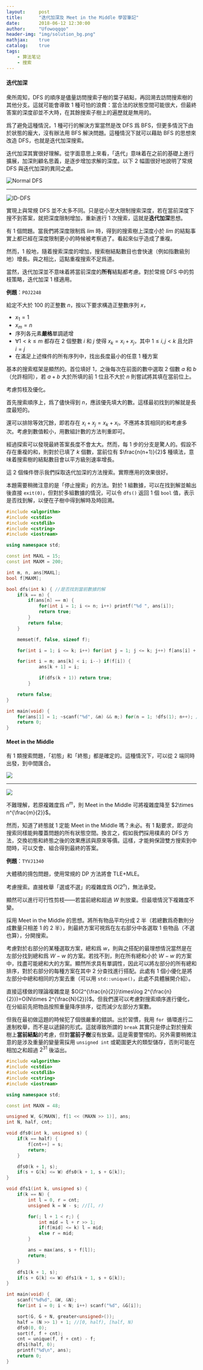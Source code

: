 ```yaml
---
layout:     post
title:      "迭代加深及 Meet in the Middle 學習筆記"
date:       2018-06-12 12:30:00
author:     "Ufowoqqqo"
header-img: "img/solution_bg.png"
mathjax:    true
catalog:    true
tags:
    - 算法笔记
    - 搜索
---
```



#### 迭代加深

衆所周知，$\text{DFS}$ 的順序是儘量訪問搜索子樹的葉子結點，再回溯去訪問搜索樹的其他分支。這就可能會導致 $1$ 種可怕的浪費：當合法的狀態空間可能很大，但最終答案的深度卻並不大時，在其餘搜索子樹上的遍歷就是無用的。

爲了避免這種情況，$1$ 種可行的解決方案當然是改 $\text{DFS}$ 爲 $\text{BFS}$，但更多情況下由於狀態的龐大，沒有辦法用 $\text{BFS}$ 解決問題。這種情況下就可以藉助 $\text{BFS}$ 的思想來改造 $\text{DFS}$，也就是迭代加深搜索。

迭代加深其實很好理解。從字面意思上來看，「迭代」意味着在之前的基礎上進行擴展，加深則顧名思義，是逐步增加求解的深度。以下 $2$ 幅圖很好地說明了常規 $\text{DFS}$ 與迭代加深的異同之處。

![Normal DFS](/img/0612_normal_dfs.png)

---

![ID-DFS](/img/0612_id_dfs.png)

實現上與常規 $\text{DFS}$ 並不太多不同。只是從小至大限制搜索深度，若在當前深度下搜不到答案，就把深度限制增加，重新進行 $1$ 次搜索，這就是**迭代加深**思想。

有 $1$ 個問題。當我們將深度限制爲 $lim$ 時，得到的搜索樹上深度小於 $lim$ 的結點事實上都已經在深度限制更小的時候被考察過了。看起來似乎造成了重複。

然而，$1$ 般地，隨着搜索深度的增加，搜索樹結點數目也會快速（例如指數級別地）增長。與之相比，這點重複搜索不足爲道。

當然，迭代加深並不意味着將當前深度的**所有**結點都考慮。對於常規 $\text{DFS}$ 中的剪枝策略，迭代加深 $1$ 樣適用。

**例題**：$\texttt{POJ2248}$

給定不大於 $100$ 的正整數 $n$，按以下要求構造正整數序列 $x$，

- $x_1=1$
- $x_m=n$
- 序列各元素**嚴格**單調遞增
- $\forall 1<k\le m$ 都存在 $2$ 個整數 $i$ 和 $j$ 使得 $x_k=x_i+x_j$，其中 $1\le i, j<k$ 且允許 $i=j$
- 在滿足上述條件的所有序列中，找出長度最小的任意 $1$ 種方案

基本的搜索框架是顯然的。首位填好 $1$，之後每次在前面的數中選取 $2$ 個數 $a$ 和 $b$（允許相同），若 $a+b$ 大於所填的前 $1$ 位且不大於 $n$ 則嘗試將其填在當前位上。

考慮剪枝及優化。

首先搜索順序上，爲了儘快得到 $n$，應該優先填大的數。這樣最初找到的解就是長度最短的。

還可以排除等效冗餘，即若存在 $x_i+x_j=x_k+x_l$，不應將本質相同的和考慮多次。考慮到數值較小，用數組計數的方法判重即可。

經過探索可以發現最終答案長度不會太大。然而，每 $1$ 步的分支是驚人的。假設不存在重複的和，則對於已填了 $k$  個數，當前位有 $\frac{n(n+1)}{2}$ 種填法，意味着搜索樹的結點數目會以平方級別速率增長。

這 $2$ 個條件啓示我們採取迭代加深的方法搜索。實際應用的效果很好。

本題需要稍微注意的是「停止搜索」的方法。對於 $1$ 組數據，可以在找到解並輸出後直接 `exit(0)`，但對於多組數據的情況，可以令 `dfs()` 返回 $1$ 個 $\texttt{bool}$ 值，表示是否找到解，以便在子樹中得到解時及時回溯。

```cpp
#include <algorithm>
#include <cstdio>
#include <cstdlib>
#include <cstring>
#include <iostream>

using namespace std;

const int MAXL = 15;
const int MAXM = 200;

int m, n, ans[MAXL];
bool f[MAXM];

bool dfs(int k) { //是否找到當前數據的解
    if(k == n) {
        if(ans[n] == m) {
            for(int i = 1; i <= n; i++) printf("%d ", ans[i]);
            return true;
        }
        return false;
    }

    memset(f, false, sizeof f);

    for(int i = 1; i <= k; i++) for(int j = 1; j <= k; j++) f[ans[i] + ans[j]] = true;

    for(int i = m; ans[k] < i; i--) if(f[i]) {
            ans[k + 1] = i;

            if(dfs(k + 1)) return true;
        }

    return false;
}

int main(void) {
    for(ans[1] = 1; ~scanf("%d", &m) && m;) for(n = 1; !dfs(1); n++); //n 爲搜索深度
    return 0;
}
```



#### $\text{Meet in the Middle}$

有 $1$ 類搜索問題，「初態」和「終態」都是確定的。這種情況下，可以從 $2$ 端同時出發，到中間匯合。

![](/img/0612_normal_dfs1.png)

---

![](/img/0612_meet_in_the_middle.png)



不難理解，若原複雜度爲 $n^m$，則 $\text{Meet in the Middle}$ 可將複雜度降至 $2\times n^{\frac{m}{2}}$。

然而，知道了終態就 $1$ 定能 $\text{Meet in the Middle}$ 嗎？未必。有 $1$ 點要求，即逆向搜索同樣能夠覆蓋問題的所有狀態空間。換言之，假如我們採用樸素的 $\text{DFS}$ 方法，交換初態和終態之後的效果應該與原來等價。這樣，才能夠保證雙方搜索到中間時，可以交會、組合得到最終的答案。

**例題**：$\texttt{TYVJ1340}$

大體積的揹包問題，使用常規的 $\text{DP}$ 方法將會 $\text{TLE+MLE}$。

考慮搜索。直接枚舉「選或不選」的複雜度爲 $O(2^n)$，無法承受。

顯然可以進行可行性剪枝——若當前總和超過 $W$ 則放棄。但最壞情況下複雜度不變。

採用 $\text{Meet in the Middle}$ 的思想。將所有物品平均分成 $2$ 半（若總數爲奇數則分成數量只相差 $1$ 的 $2$ 半），則最終方案可視爲在左右部分中各選取 $1$ 些物品（不選也算），分開搜索。

考慮對於右部分的某種選取方案，總和爲 $w$，則與之搭配的最理想情況當然是在左部分找到總和爲 $W-w$ 的方案。若找不到，則在所有總和小於 $W-w$ 的方案中，找盡可能總和大的方案。顯然所求具有單調性，因此可以將左部分的所有總和排序，對於右部分的每種方案在其中 $2$ 分查找進行搭配。此處有 $1$ 個小優化是將左部分中總和相同的方案去重（可以用 `std::unique()`，此處不具體展開介紹）。

直接這樣做的理論複雜度是 $O(2^{\frac{n}{2}}\times\log 2^{\frac{n}{2}})=O(N\times 2^{\frac{N}{2}})$。但我們還可以考慮對搜索順序進行優化，在分組前先把物品按照重量降序排序，從而減少左部分方案數。

但我在最初做這題的時候犯了個很嚴重的錯誤。出於習慣，我用 `for `循環進行二進制枚舉，而不是以遞歸的形式。這就導致所謂的 `break` 其實只是停止對於搜索樹上**當前結點**的考慮，但對**當前子樹**沒有放棄。這是需要警惕的。另外需要稍微注意的是涉及重量的變量需採用 `unsigned int` 或範圍更大的類型儲存，否則可能在相加之和超過 $2^{31}$ 後溢出。

```cpp
#include <algorithm>
#include <cstdio>
#include <cstdlib>
#include <cstring>
#include <iostream>

using namespace std;

const int MAXN = 48;

unsigned W, G[MAXN], f[1 << (MAXN >> 1)], ans;
int N, half, cnt;

void dfs0(int k, unsigned s) {
    if(k == half) {
        f[cnt++] = s;
        return;
    }

    dfs0(k + 1, s);
    if(s + G[k] <= W) dfs0(k + 1, s + G[k]);
}

void dfs1(int k, unsigned s) {
    if(k == N) {
        int l = 0, r = cnt;
        unsigned k = W - s; //[l, r)

        for(; l + 1 < r;) {
            int mid = l + r >> 1;
            if(f[mid] <= k) l = mid;
            else r = mid;
        }

        ans = max(ans, s + f[l]);
        return;
    }

    dfs1(k + 1, s);
    if(s + G[k] <= W) dfs1(k + 1, s + G[k]);
}

int main(void) {
    scanf("%d%d", &W, &N);
    for(int i = 0; i < N; i++) scanf("%d", &G[i]);

    sort(G, G + N, greater<unsigned>());
    half = (N >> 1) + 1; //[0, half), [half, N)
    dfs0(0, 0);
    sort(f, f + cnt);
    cnt = unique(f, f + cnt) - f;
    dfs1(half, 0);
    printf("%d\n", ans);
    return 0;
}
```

